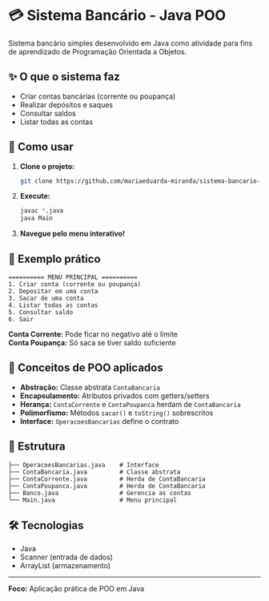 # 💳 Sistema Bancário - Java POO

Sistema bancário simples desenvolvido em Java como atividade para fins de aprendizado de Programação Orientada a Objetos.

## ✨ O que o sistema faz

- Criar contas bancárias (corrente ou poupança)
- Realizar depósitos e saques
- Consultar saldos
- Listar todas as contas

## 🚀 Como usar

1. **Clone o projeto:**
   ```bash
   git clone https://github.com/mariaeduarda-miranda/sistema-bancario-java.git
   ```

2. **Execute:**
   ```bash
   javac *.java
   java Main
   ```

3. **Navegue pelo menu interativo!**

## 📝 Exemplo prático

```
========== MENU PRINCIPAL ==========
1. Criar conta (corrente ou poupança)
2. Depositar em uma conta
3. Sacar de uma conta
4. Listar todas as contas
5. Consultar saldo
6. Sair
```

**Conta Corrente:** Pode ficar no negativo até o limite  
**Conta Poupança:** Só saca se tiver saldo suficiente

## 🎯 Conceitos de POO aplicados

- **Abstração:** Classe abstrata `ContaBancaria`
- **Encapsulamento:** Atributos privados com getters/setters  
- **Herança:** `ContaCorrente` e `ContaPoupanca` herdam de `ContaBancaria`
- **Polimorfismo:** Métodos `sacar()` e `toString()` sobrescritos
- **Interface:** `OperacoesBancarias` define o contrato

## 📂 Estrutura

```
├── OperacoesBancarias.java    # Interface
├── ContaBancaria.java         # Classe abstrata
├── ContaCorrente.java         # Herda de ContaBancaria
├── ContaPoupanca.java         # Herda de ContaBancaria
├── Banco.java                 # Gerencia as contas
└── Main.java                  # Menu principal
```

## 🛠️ Tecnologias

- Java
- Scanner (entrada de dados)
- ArrayList (armazenamento)

---

**Foco:** Aplicação prática de POO em Java
